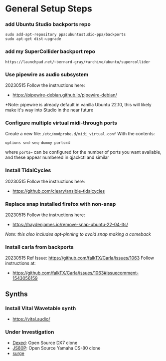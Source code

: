# General Setup Steps

### add Ubuntu Studio backports repo
```
sudo add-apt-repository ppa:ubuntustudio-ppa/backports
sudo apt-get dist-upgrade
```
### add my SuperCollider backport repo
```
https://launchpad.net/~bernard-gray/+archive/ubuntu/supercollider
```

### Use pipewire as audio subsystem
20230515 Follow the instructions here:
 - https://pipewire-debian.github.io/pipewire-debian/

*Note: pipewire is already default in vanilla Ubuntu 22.10, this will likely make it's way into Studio in the near future

### Configure multiple virtual midi-through ports
Create a new file: `/etc/modprobe.d/midi_virtual.conf`
With the contents:
```
options snd-seq-dummy ports=4
```
where `ports=` can be configured for the number of ports you want available, and these appear numbered in qjackctl and similar

### Install TidalCycles
20230515 Follow the instructions here:
 - https://github.com/cleary/ansible-tidalcycles

### Replace snap installed firefox with non-snap
20230515 Follow the instructions here:
 - https://haydenjames.io/remove-snap-ubuntu-22-04-lts/

*Note: this also includes apt-pinning to avoid snap making a comeback*

### Install carla from backports
20230515 Ref Issue: https://github.com/falkTX/Carla/issues/1063
Follow instructions at:
 - https://github.com/falkTX/Carla/issues/1063#issuecomment-1543056159

## Synths

### Install Vital Wavetable synth
 - https://vital.audio/

### Under Investigation
- [Dexed](https://github.com/asb2m10/dexed): Open Source DX7 clone
- [JS80P](https://github.com/attilammagyar/js80p): Open Source Yamaha CS-80 clone
- [surge](https://surge-synthesizer.github.io/)
